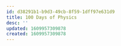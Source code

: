 ```yaml
---
id: d38291b1-b9d3-49cb-8f59-1dff97e631d9
title: 100 Days of Physics
desc: ''
updated: 1609957309878
created: 1609957309878
---
```


